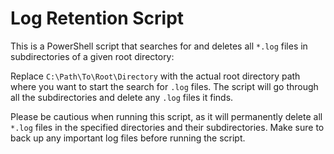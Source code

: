 # Log Retention Script

This is a PowerShell script that searches for and deletes all ```*.log``` files in subdirectories of a given root directory:

Replace ```C:\Path\To\Root\Directory``` with the actual root directory path where you want to start the search for ```.log``` files. The script will go through all the subdirectories and delete any ```.log``` files it finds.

Please be cautious when running this script, as it will permanently delete all ```*.log``` files in the specified directories and their subdirectories. Make sure to back up any important log files before running the script.
